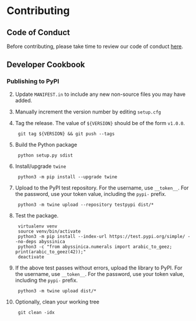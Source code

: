 # Contributing

## Code of Conduct

Before contributing, please take time to review our code of conduct [here](CODE_OF_CONDUCT.md).

## Developer Cookbook

### Publishing to PyPI
2. Update `MANIFEST.in` to include any new non-source files you may have added.
3. Manually increment the version number by editing `setup.cfg`
4. Tag the release. The value of `${VERSION}` should be of the form `v1.0.0`.
    
        git tag ${VERSION} && git push --tags

5. Build the Python package 

        python setup.py sdist

6. Install/upgrade `twine`

        python3 -m pip install --upgrade twine

7. Upload to the PyPI test repository. For the username, use `__token__`. For the password, use your token value, 
including the `pypi-` prefix.

        python3 -m twine upload --repository testpypi dist/*

8. Test the package.
        
        virtualenv venv
        source venv/bin/activate
        python3 -m pip install --index-url https://test.pypi.org/simple/ --no-deps abyssinica
        python3 -c "from abyssinica.numerals import arabic_to_geez; print(arabic_to_geez(42));"
        deactivate

9. If the above test passes without errors, upload the library to PyPI. For the username, use `__token__`. For the 
password, use your token value, including the `pypi-` prefix.

        python3 -m twine upload dist/*

11. Optionally, clean your working tree

         git clean -idx